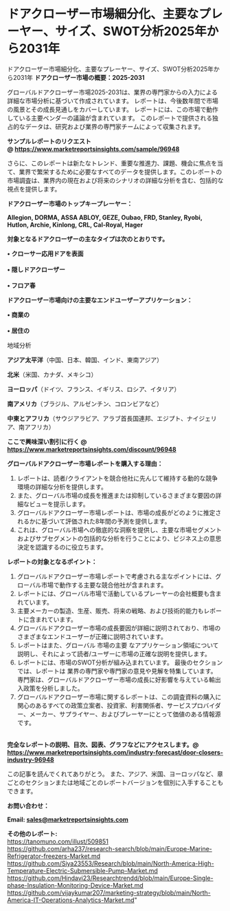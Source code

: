 # ドアクローザー市場細分化、主要なプレーヤー、サイズ、SWOT分析2025年から2031年
ドアクローザー市場細分化、主要なプレーヤー、サイズ、SWOT分析2025年から2031年
<strong><b>ドアクローザー市場の概要：2025-2031</b></strong>

グローバルドアクローザー市場2025-2031は、業界の専門家からの入力による詳細な市場分析に基づいて作成されています。 レポートは、今後数年間で市場の風景とその成長見通しをカバーしています。 レポートには、この市場で動作している主要ベンダーの議論が含まれています。 このレポートで提供される独占的なデータは、研究および業界の専門家チームによって収集されます。

<strong>サンプルレポートのリクエスト @ <a href=https://www.marketreportsinsights.com/sample/96948>https://www.marketreportsinsights.com/sample/96948</a></strong>

さらに、このレポートは新たなトレンド、重要な推進力、課題、機会に焦点を当て、業界で繁栄するために必要なすべてのデータを提供します。このレポートの市場調査は、業界内の現在および将来のシナリオの詳細な分析を含む、包括的な視点を提供します。

<strong>ドアクローザー市場のトップキープレーヤー：</strong>

<strong>Allegion, DORMA, ASSA ABLOY, GEZE, Oubao, FRD, Stanley, Ryobi, Hutlon, Archie, Kinlong, CRL, Cal-Royal, Hager</strong>

<strong><b>対象となるドアクローザーの主なタイプは次のとおりです。</b></strong>

<strong>• クローサー応用ドアを表面<br><br>• 隠しドアクローザー<br><br>• フロア春</strong>

<strong><b>ドアクローザー市場向けの主要なエンドユーザーアプリケーション：</b></strong>

<strong>• 商業の<br><br>• 居住の</strong>

 地域分析

<strong><b>アジア太平洋</b></strong>（中国、日本、韓国、インド、東南アジア）

<strong><b>北米</b></strong>（米国、カナダ、メキシコ）

<strong><b>ヨーロッパ</b></strong>（ドイツ、フランス、イギリス、ロシア、イタリア）

<strong><b>南アメリカ</b></strong>（ブラジル、アルゼンチン、コロンビアなど）

<strong><b>中東とアフリカ</b></strong>（サウジアラビア、アラブ首長国連邦、エジプト、ナイジェリア、南アフリカ）

<strong>ここで興味深い割引に行く @ <a href=https://www.marketreportsinsights.com/discount/96948>https://www.marketreportsinsights.com/discount/96948</a></strong>

<strong><b>グローバルドアクローザー市場レポートを購入する理由：</b></strong>
<ol>
  <li>レポートは、読者/クライアントを競合他社に先んじて維持する動的な競争環境の詳細な分析を提供します。</li>
  <li>また、グローバル市場の成長を推進または抑制しているさまざまな要因の詳細なビューを提示します。</li>
  <li>グローバルドアクローザー市場レポートは、市場の成長がどのように推定されるかに基づいて評価された8年間の予測を提供します。</li>
  <li>これは、グローバル市場への徹底的な洞察を提供し、主要な市場セグメントおよびサブセグメントの包括的な分析を行うことにより、ビジネス上の意思決定を認識するのに役立ちます。</li>
</ol>
<strong><b>レポートの対象となるポイント：</b></strong>
<ol>
  <li>グローバルドアクローザー市場レポートで考慮される主なポイントには、グローバル市場で動作する主要な競合他社が含まれます。</li>
  <li>レポートには、グローバル市場で活動しているプレーヤーの会社概要も含まれています。</li>
  <li>主要メーカーの製造、生産、販売、将来の戦略、および技術的能力もレポートに含まれています。</li>
  <li>グローバルドアクローザー市場の成長要因が詳細に説明されており、市場のさまざまなエンドユーザーが正確に説明されています。</li>
  <li>レポートはまた、グローバル 市場の主要 なアプリケーション領域について説明し、それによって読者/ユーザーに市場の正確な説明を提供します。</li>
  <li>レポートには、市場のSWOT分析が組み込まれています。 最後のセクションでは、レポートは 業界の専門家や専門家の意見や見解を特集しています。 専門家は、グローバルドアクローザー市場の成長に好影響を与えている輸出入政策を分析しました。</li>
  <li>グローバルドアクローザー市場に関するレポートは、この調査資料の購入に関心のあるすべての政策立案者、投資家、利害関係者、サービスプロバイダー、メーカー、サプライヤー、およびプレーヤーにとって価値のある情報源です。</li>
</ol><br>
<strong>完全なレポートの説明、目次、図表、グラフなどにアクセスします。@ <a href=https://www.marketreportsinsights.com/industry-forecast/door-closers-industry-96948>https://www.marketreportsinsights.com/industry-forecast/door-closers-industry-96948</a></strong>

この記事を読んでくれてありがとう。 また、アジア、米国、ヨーロッパなど、章ごとのセクションまたは地域ごとのレポートバージョンを個別に入手することもできます。

<strong><b>お問い合わせ：</b></strong>

<strong>Email: </strong><a href=mailto:sales@marketreportsinsights.com><strong>sales@marketreportsinsights.com</strong></a>

<strong>その他のレポート:</strong>
<br>
<a href=https://tanomuno.com/illust/509851>https://tanomuno.com/illust/509851</a>
<br>
<a href=https://github.com/arha237/research-search/blob/main/Europe-Marine-Refrigerator-freezers-Market.md>https://github.com/arha237/research-search/blob/main/Europe-Marine-Refrigerator-freezers-Market.md</a>
<br>
<a href=https://github.com/Siya23553/Research/blob/main/North-America-High-Temperature-Electric-Submersible-Pump-Market.md>https://github.com/Siya23553/Research/blob/main/North-America-High-Temperature-Electric-Submersible-Pump-Market.md</a>
<br>
<a href=https://github.com/Hindavi23/Researchtrendd/blob/main/Europe-Single-phase-Insulation-Monitoring-Device-Market.md>https://github.com/Hindavi23/Researchtrendd/blob/main/Europe-Single-phase-Insulation-Monitoring-Device-Market.md</a>
<br>
<a href=https://github.com/vijaykumar207/marketing-strategy/blob/main/North-America-IT-Operations-Analytics-Market.md>https://github.com/vijaykumar207/marketing-strategy/blob/main/North-America-IT-Operations-Analytics-Market.md</a>"
